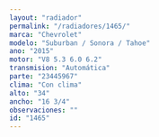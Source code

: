 ```yaml
---
layout: "radiador"
permalink: "/radiadores/1465/"
marca: "Chevrolet"
modelo: "Suburban / Sonora / Tahoe"
ano: "2015"
motor: "V8 5.3 6.0 6.2"
transmision: "Automática"
parte: "23445967"
clima: "Con clima"
alto: "34"
ancho: "16 3/4"
observaciones: ""
id: "1465"
---
```


